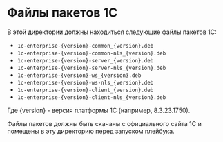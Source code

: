 # Файлы пакетов 1С

В этой директории должны находиться следующие файлы пакетов 1С:

- `1c-enterprise-{version}-common_{version}.deb`
- `1c-enterprise-{version}-common-nls_{version}.deb`
- `1c-enterprise-{version}-server_{version}.deb`
- `1c-enterprise-{version}-server-nls_{version}.deb`
- `1c-enterprise-{version}-ws_{version}.deb`
- `1c-enterprise-{version}-ws-nls_{version}.deb`
- `1c-enterprise-{version}-client_{version}.deb`
- `1c-enterprise-{version}-client-nls_{version}.deb`

Где {version} - версия платформы 1С (например, 8.3.23.1750).

Файлы пакетов должны быть скачаны с официального сайта 1С и помещены в эту директорию перед запуском плейбука. 